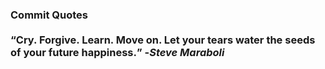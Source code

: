 ### Commit Quotes <br> <br> <q>Cry. Forgive. Learn. Move on. Let your tears water the seeds of your future happiness.</q> -<em>Steve Maraboli</em>
